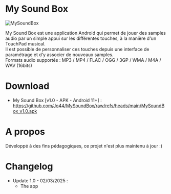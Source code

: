 # My Sound Box

![MySoundBox](https://user-images.githubusercontent.com/38272817/196050760-914549cc-bbc4-47b1-b8fd-299a9e9a69dd.png)

My Sound Box est une application Android qui permet de jouer des samples audio par un simple appui sur les différentes touches, à la manière d'un TouchPad musical.  
Il est possible de personnaliser ces touches depuis une interface de paramétrage et d’y associer de nouveaux samples.  
Formats audio supportés : MP3 / MP4 / FLAC / OGG / 3GP / WMA / M4A / WAV (16bits)  

# Download

* My Sound Box [v1.0 - APK - Android 11+] :  
https://github.com/Jo44/MySoundBox/raw/refs/heads/main/MySoundBox_v1.0.apk

# A propos

Développé à des fins pédagogiques, ce projet n'est plus maintenu à jour :)

# Changelog

* Update 1.0 - 02/03/2025 :  
  * The app
